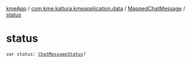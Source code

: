 [kmeApp](../../index.md) / [com.kme.kaltura.kmeapplication.data](../index.md) / [MappedChatMessage](index.md) / [status](./status.md)

# status

`var status: `[`ChatMessageStatus`](../-chat-message-status/index.md)`?`